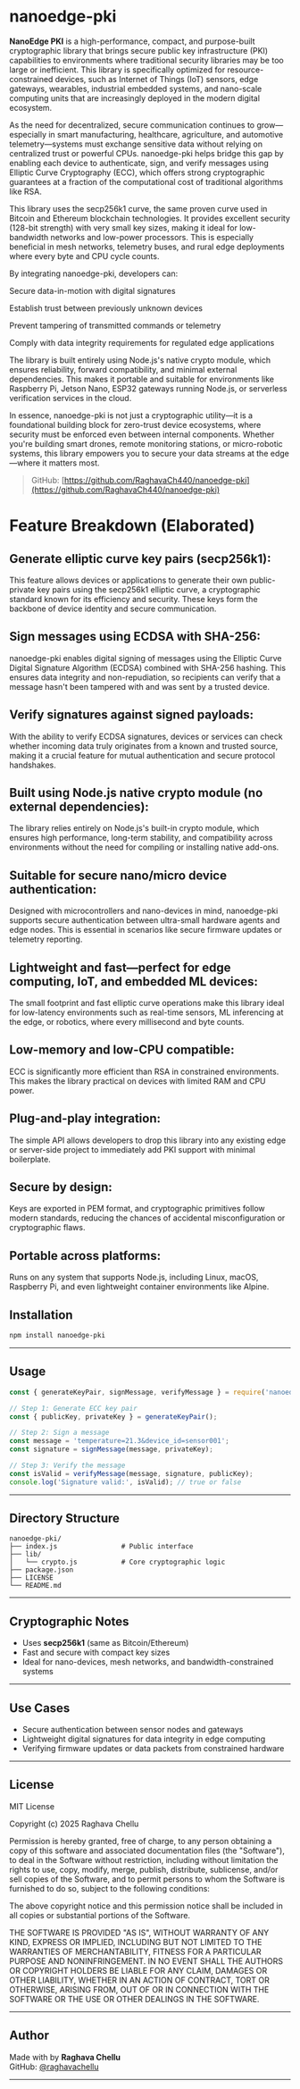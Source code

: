 #  nanoedge-pki

**NanoEdge PKI** is a high-performance, compact, and purpose-built cryptographic library that brings secure public key infrastructure (PKI) capabilities to environments where traditional security libraries may be too large or inefficient. This library is specifically optimized for resource-constrained devices, such as Internet of Things (IoT) sensors, edge gateways, wearables, industrial embedded systems, and nano-scale computing units that are increasingly deployed in the modern digital ecosystem.

As the need for decentralized, secure communication continues to grow—especially in smart manufacturing, healthcare, agriculture, and automotive telemetry—systems must exchange sensitive data without relying on centralized trust or powerful CPUs. nanoedge-pki helps bridge this gap by enabling each device to authenticate, sign, and verify messages using Elliptic Curve Cryptography (ECC), which offers strong cryptographic guarantees at a fraction of the computational cost of traditional algorithms like RSA.

This library uses the secp256k1 curve, the same proven curve used in Bitcoin and Ethereum blockchain technologies. It provides excellent security (128-bit strength) with very small key sizes, making it ideal for low-bandwidth networks and low-power processors. This is especially beneficial in mesh networks, telemetry buses, and rural edge deployments where every byte and CPU cycle counts.

By integrating nanoedge-pki, developers can:

Secure data-in-motion with digital signatures

Establish trust between previously unknown devices

Prevent tampering of transmitted commands or telemetry

Comply with data integrity requirements for regulated edge applications

The library is built entirely using Node.js's native crypto module, which ensures reliability, forward compatibility, and minimal external dependencies. This makes it portable and suitable for environments like Raspberry Pi, Jetson Nano, ESP32 gateways running Node.js, or serverless verification services in the cloud.

In essence, nanoedge-pki is not just a cryptographic utility—it is a foundational building block for zero-trust device ecosystems, where security must be enforced even between internal components. Whether you're building smart drones, remote monitoring stations, or micro-robotic systems, this library empowers you to secure your data streams at the edge—where it matters most.



> GitHub: [https://github.com/RaghavaCh440/nanoedge-pki](https://github.com/RaghavaCh440/nanoedge-pki)

# Feature Breakdown (Elaborated)

## Generate elliptic curve key pairs (secp256k1):
This feature allows devices or applications to generate their own public-private key pairs using the secp256k1 elliptic curve, a cryptographic standard known for its efficiency and security. These keys form the backbone of device identity and secure communication.

## Sign messages using ECDSA with SHA-256:
nanoedge-pki enables digital signing of messages using the Elliptic Curve Digital Signature Algorithm (ECDSA) combined with SHA-256 hashing. This ensures data integrity and non-repudiation, so recipients can verify that a message hasn't been tampered with and was sent by a trusted device.

## Verify signatures against signed payloads:
With the ability to verify ECDSA signatures, devices or services can check whether incoming data truly originates from a known and trusted source, making it a crucial feature for mutual authentication and secure protocol handshakes.

## Built using Node.js native crypto module (no external dependencies):
The library relies entirely on Node.js's built-in crypto module, which ensures high performance, long-term stability, and compatibility across environments without the need for compiling or installing native add-ons.

## Suitable for secure nano/micro device authentication:
Designed with microcontrollers and nano-devices in mind, nanoedge-pki supports secure authentication between ultra-small hardware agents and edge nodes. This is essential in scenarios like secure firmware updates or telemetry reporting.

## Lightweight and fast—perfect for edge computing, IoT, and embedded ML devices:
The small footprint and fast elliptic curve operations make this library ideal for low-latency environments such as real-time sensors, ML inferencing at the edge, or robotics, where every millisecond and byte counts.

## Low-memory and low-CPU compatible:
ECC is significantly more efficient than RSA in constrained environments. This makes the library practical on devices with limited RAM and CPU power.

## Plug-and-play integration:
The simple API allows developers to drop this library into any existing edge or server-side project to immediately add PKI support with minimal boilerplate.

## Secure by design:
Keys are exported in PEM format, and cryptographic primitives follow modern standards, reducing the chances of accidental misconfiguration or cryptographic flaws.

## Portable across platforms:
Runs on any system that supports Node.js, including Linux, macOS, Raspberry Pi, and even lightweight container environments like Alpine.


##  Installation

```bash
npm install nanoedge-pki
```

---

##  Usage

```js
const { generateKeyPair, signMessage, verifyMessage } = require('nanoedge-pki');

// Step 1: Generate ECC key pair
const { publicKey, privateKey } = generateKeyPair();

// Step 2: Sign a message
const message = 'temperature=21.3&device_id=sensor001';
const signature = signMessage(message, privateKey);

// Step 3: Verify the message
const isValid = verifyMessage(message, signature, publicKey);
console.log('Signature valid:', isValid); // true or false
```

---

##  Directory Structure

```
nanoedge-pki/
├── index.js                # Public interface
├── lib/
│   └── crypto.js           # Core cryptographic logic
├── package.json
├── LICENSE
└── README.md
```

---

## Cryptographic Notes

-  Uses **secp256k1** (same as Bitcoin/Ethereum)
-  Fast and secure with compact key sizes
-  Ideal for nano-devices, mesh networks, and bandwidth-constrained systems

---

##  Use Cases

- Secure authentication between sensor nodes and gateways
- Lightweight digital signatures for data integrity in edge computing
- Verifying firmware updates or data packets from constrained hardware

---

## License

MIT License

Copyright (c) 2025 Raghava Chellu

Permission is hereby granted, free of charge, to any person obtaining a copy
of this software and associated documentation files (the "Software"), to deal
in the Software without restriction, including without limitation the rights
to use, copy, modify, merge, publish, distribute, sublicense, and/or sell
copies of the Software, and to permit persons to whom the Software is
furnished to do so, subject to the following conditions:

The above copyright notice and this permission notice shall be included in all
copies or substantial portions of the Software.

THE SOFTWARE IS PROVIDED "AS IS", WITHOUT WARRANTY OF ANY KIND, EXPRESS OR
IMPLIED, INCLUDING BUT NOT LIMITED TO THE WARRANTIES OF MERCHANTABILITY,
FITNESS FOR A PARTICULAR PURPOSE AND NONINFRINGEMENT. IN NO EVENT SHALL THE
AUTHORS OR COPYRIGHT HOLDERS BE LIABLE FOR ANY CLAIM, DAMAGES OR OTHER
LIABILITY, WHETHER IN AN ACTION OF CONTRACT, TORT OR OTHERWISE, ARISING FROM,
OUT OF OR IN CONNECTION WITH THE SOFTWARE OR THE USE OR OTHER DEALINGS IN THE
SOFTWARE.

---

## Author

Made with by **Raghava Chellu**  
GitHub: [@raghavachellu](https://github.com/RaghavaCh440)

---


